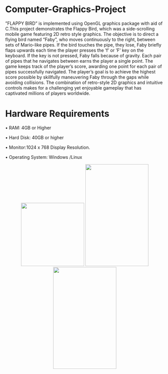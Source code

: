 # Computer-Graphics-Project
”FLAPPY BIRD” is implemented using OpenGL graphics package with
aid of C.This project demonstrates the Flappy Bird, which was a side-scrolling mobile
game featuring 2D retro style graphics. The objective is to direct a flying bird named
“Faby”, who moves continuously to the right, between sets of Mario-like pipes. If the bird
touches the pipe, they lose, Faby briefly flaps upwards each time the player presses the ’f’
or ’F’ key on the keyboard. If the key is not pressed, Faby falls because of gravity. Each
pair of pipes that he navigates between earns the player a single point. The game keeps
track of the player’s score, awarding one point for each pair of pipes successfully navigated.
The player’s goal is to achieve the highest score possible by skillfully maneuvering Faby
through the gaps while avoiding collisions. The combination of retro-style 2D graphics
and intuitive controls makes for a challenging yet enjoyable gameplay that has captivated
millions of players worldwide.

# Hardware Requirements
• RAM: 4GB or Higher

• Hard Disk: 40GB or higher

• Monitor:1024 x 768 Display Resolution.

• Operating System: Windows /Linux

<p align=center>
<img src = "https://github.com/Ranith27/Mobile-Application-Development/assets/115481333/04261509-f6c8-4219-9d4b-68463445817e" width =200 >
<img src = "https://github.com/Ranith27/Mobile-Application-Development/assets/115481333/00ba4d1d-00d2-4547-96c3-9208ee69f26c" width =200 height=322>
<img src = "https://github.com/Ranith27/Mobile-Application-Development/assets/115481333/6fa179d2-5769-409a-9e90-fa631160abad" width =200 height=322>
